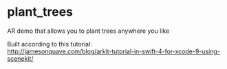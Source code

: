 # plant_trees
AR demo that allows you to plant trees anywhere you like   


Built according to this tutorial:   
http://jamesonquave.com/blog/arkit-tutorial-in-swift-4-for-xcode-9-using-scenekit/
